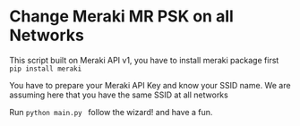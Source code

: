 # Change Meraki MR PSK on all Networks

<p>This script built on Meraki API v1, you have to install meraki package first <code>pip install meraki </code></p>

<p>You have to prepare your Meraki API Key and know your SSID name. We are assuming here that you have the same SSID at all networks</p>

<p> Run <code>python main.py </code> follow the wizard! and have a fun. </p>